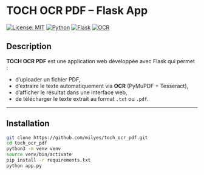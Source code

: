 # TOCH OCR PDF – Flask App

[![License: MIT](https://img.shields.io/badge/License-MIT-blue.svg)](LICENSE)
[![Python](https://img.shields.io/badge/Python-3.8%2B-blue.svg)](https://www.python.org/)
[![Flask](https://img.shields.io/badge/Framework-Flask-lightgrey.svg)](https://flask.palletsprojects.com/)
[![OCR](https://img.shields.io/badge/OCR-pytesseract-green.svg)](https://github.com/madmaze/pytesseract)

## Description

**TOCH OCR PDF** est une application web développée avec Flask qui permet :

- d’uploader un fichier PDF,
- d’extraire le texte automatiquement via **OCR** (PyMuPDF + Tesseract),
- d’afficher le résultat dans une interface web,
- de télécharger le texte extrait au format `.txt` ou `.pdf`.

---

## Installation

```bash
git clone https://github.com/milyes/toch_ocr_pdf.git
cd toch_ocr_pdf
python3 -m venv venv
source venv/bin/activate
pip install -r requirements.txt
python app.py
